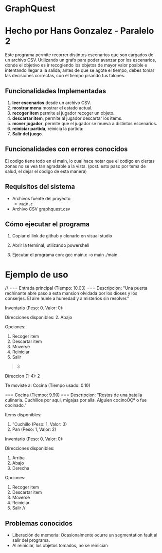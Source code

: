 # GraphQuest
# Hecho por Hans Gonzalez - Paralelo 2

Este programa permite recorrer distintos escenarios que son cargados de un archivo CSV. Utilizando un grafo para poder avanzar por los escenarios, donde el objetivo es ir recogiendo los objetos de mayor valor posible e intentando llegar a la salida, antes de que se agote el tiempo, debes tomar las decisiones correctas, con el tiempo pisando tus talones.

## Funcionalidades Implementadas

1. **leer escenarios** desde un archivo CSV.
2. **mostrar menu** mostrar el estado actual.
3. **recoger item** permite al jugador recoger un objeto.
4. **descartar item**, permite al jugador descartar los items.
5. **mover jugador**, permite que el jugador se mueva a distintos escenarios.
6. **reiniciar partida**, reinicia la partida:
7. **Salir del juego**.

## Funcionalidades con errores conocidos
El codigo tiene todo en el main, lo cual hace notar que el codigo en ciertas
zonas no se vea tan agradable a la vista. (post. esto paso por tema de salud, el dejar el codigo de esta manera)

## Requisitos del sistema
- Archivos fuente del proyecto:
  - `main.c`
- Archivo CSV graphquest.csv

## Cómo ejecutar el programa
1. Copiar el link de github y clonarlo en visual studio

2. Abrir la terminal, utilizando powershell

3. Ejecutar el programa con:
  gcc main.c -o main
  ./main


# Ejemplo de uso
//
=== Entrada principal (Tiempo: 10.00) ===
Descripcion: "Una puerta rechinante abre paso a esta mansion olvidada por los dioses y los conserjes. El aire huele a humedad y a misterios sin resolver."

Inventario (Peso: 0, Valor: 0):

Direcciones disponibles:
2. Abajo

Opciones:
1. Recoger item
2. Descartar item
3. Moverse
4. Reiniciar
5. Salir
> 3

Direccion (1-4): 2

Te moviste a: Cocina (Tiempo usado: 0.10)

=== Cocina (Tiempo: 9.90) ===
Descripcion: "Restos de una batalla culinaria. Cuchillos por aqui, migajas por alla. Alguien cocinoÔÇª o fue cocinado."

Items disponibles:
1. "Cuchillo (Peso: 1, Valor: 3)
2. Pan (Peso: 1, Valor: 2)

Inventario (Peso: 0, Valor: 0):

Direcciones disponibles:
1. Arriba
2. Abajo
4. Derecha

Opciones:
1. Recoger item
2. Descartar item
3. Moverse
4. Reiniciar
5. Salir
//

## Problemas conocidos
- Liberación de memoria: Ocasionalmente ocurre un segmentation fault al salir del programa.
- Al reiniciar, los objetos tomados, no se reinician
